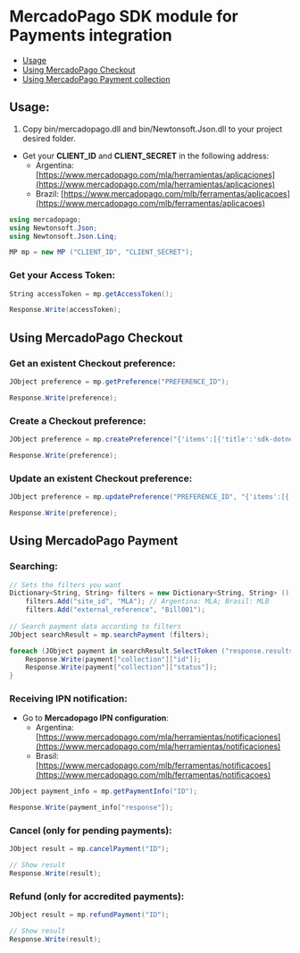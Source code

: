 # MercadoPago SDK module for Payments integration

* [Usage](#usage)
* [Using MercadoPago Checkout](#checkout)
* [Using MercadoPago Payment collection](#payments)

<a name="usage"></a>
## Usage:

1. Copy bin/mercadopago.dll and bin/Newtonsoft.Json.dll to your project desired folder.

* Get your **CLIENT_ID** and **CLIENT_SECRET** in the following address:
	* Argentina: [https://www.mercadopago.com/mla/herramientas/aplicaciones](https://www.mercadopago.com/mla/herramientas/aplicaciones)
	* Brazil: [https://www.mercadopago.com/mlb/ferramentas/aplicacoes](https://www.mercadopago.com/mlb/ferramentas/aplicacoes)

```C#
using mercadopago;
using Newtonsoft.Json;
using Newtonsoft.Json.Linq;

MP mp = new MP ("CLIENT_ID", "CLIENT_SECRET");
```

### Get your Access Token:

```C#
String accessToken = mp.getAccessToken();

Response.Write(accessToken);
```

<a name="checkout"></a>
## Using MercadoPago Checkout

### Get an existent Checkout preference:

```C#
JObject preference = mp.getPreference("PREFERENCE_ID");

Response.Write(preference);
```

### Create a Checkout preference:

```C#
JObject preference = mp.createPreference("{'items':[{'title':'sdk-dotnet','quantity':1,'currency_id':'ARS','unit_price':10.5}]}");    

Response.Write(preference);
```

### Update an existent Checkout preference:

```C#
JObject preference = mp.updatePreference("PREFERENCE_ID", "{'items':[{'title':'sdk-dotnet','quantity':1,'currency_id':'USD','unit_price':2}]}");    

Response.Write(preference);
```

<a name="payments"></a>
## Using MercadoPago Payment

### Searching:

```C#
// Sets the filters you want
Dictionary<String, String> filters = new Dictionary<String, String> ();
	filters.Add("site_id", "MLA"); // Argentina: MLA; Brasil: MLB
	filters.Add("external_reference", "Bill001");
      
// Search payment data according to filters
JObject searchResult = mp.searchPayment (filters);

foreach (JObject payment in searchResult.SelectToken ("response.results")) {
	Response.Write(payment["collection"]["id"]);
	Response.Write(payment["collection"]["status"]);
}
```

### Receiving IPN notification:

* Go to **Mercadopago IPN configuration**:
	* Argentina: [https://www.mercadopago.com/mla/herramientas/notificaciones](https://www.mercadopago.com/mla/herramientas/notificaciones)
	* Brasil: [https://www.mercadopago.com/mlb/ferramentas/notificacoes](https://www.mercadopago.com/mlb/ferramentas/notificacoes)<br />
	
```C#
JObject payment_info = mp.getPaymentInfo("ID");

Response.Write(payment_info["response"]);
```    

### Cancel (only for pending payments):

```C#
JObject result = mp.cancelPayment("ID");

// Show result
Response.Write(result);
```

### Refund (only for accredited payments):

```C#
JObject result = mp.refundPayment("ID");

// Show result
Response.Write(result);
```
